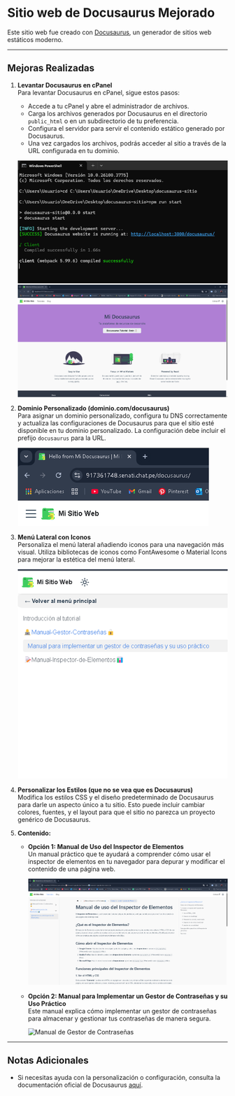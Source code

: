 # Sitio web de Docusaurus Mejorado

Este sitio web fue creado con [Docusaurus](https://docusaurus.io/), un generador de sitios web estáticos moderno.

---

## Mejoras Realizadas

1. **Levantar Docusaurus en cPanel**  
   Para levantar Docusaurus en cPanel, sigue estos pasos:
   - Accede a tu cPanel y abre el administrador de archivos.
   - Carga los archivos generados por Docusaurus en el directorio `public_html` o en un subdirectorio de tu preferencia.
   - Configura el servidor para servir el contenido estático generado por Docusaurus.
   - Una vez cargados los archivos, podrás acceder al sitio a través de la URL configurada en tu dominio.

   ![Docusaurus en Local CMD](img-readme/localcmd.png)
   ![Docusaurus en Local EJECUTADO](img-readme/local.png)

2. **Dominio Personalizado (dominio.com/docusaurus)**  
   Para asignar un dominio personalizado, configura tu DNS correctamente y actualiza las configuraciones de Docusaurus para que el sitio esté disponible en tu dominio personalizado. La configuración debe incluir el prefijo `docusaurus` para la URL.

   ![Docusaurus Dominio](img-readme/dominio.png)

3. **Menú Lateral con Iconos**  
   Personaliza el menú lateral añadiendo iconos para una navegación más visual. Utiliza bibliotecas de iconos como FontAwesome o Material Icons para mejorar la estética del menú lateral.

   ![Menú Lateral con Iconos](img-readme/iconos.png)

4. **Personalizar los Estilos (que no se vea que es Docusaurus)**  
   Modifica los estilos CSS y el diseño predeterminado de Docusaurus para darle un aspecto único a tu sitio. Esto puede incluir cambiar colores, fuentes, y el layout para que el sitio no parezca un proyecto genérico de Docusaurus.

5. **Contenido:**
   - **Opción 1: Manual de Uso del Inspector de Elementos**  
     Un manual práctico que te ayudará a comprender cómo usar el inspector de elementos en tu navegador para depurar y modificar el contenido de una página web.
     
     ![Manual de Uso del Inspector de Elementos](img-readme/elementos.png)

   - **Opción 2: Manual para Implementar un Gestor de Contraseñas y su Uso Práctico**  
     Este manual explica cómo implementar un gestor de contraseñas para almacenar y gestionar tus contraseñas de manera segura.
     
     ![Manual de Gestor de Contraseñas](img-readme/contraseña.png)

---

## Notas Adicionales

- Si necesitas ayuda con la personalización o configuración, consulta la documentación oficial de Docusaurus [aquí](https://docusaurus.io/docs).